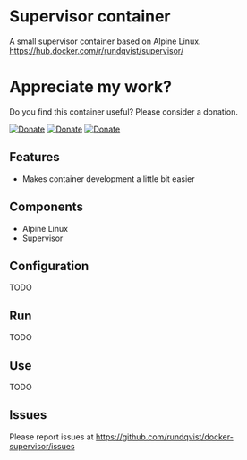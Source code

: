 # Supervisor container
A small supervisor container based on Alpine Linux.  
https://hub.docker.com/r/rundqvist/supervisor/

# Appreciate my work?
Do you find this container useful? Please consider a donation.

[![Donate](https://img.shields.io/badge/Donate-Flattr-brightgreen)](https://flattr.com/@rundqvist)
[![Donate](https://img.shields.io/badge/Donate-Buy%20me%20a%20coffee-orange)](https://www.buymeacoffee.com/rundqvist)
[![Donate](https://img.shields.io/badge/Donate-PayPal-blue)](https://www.paypal.com/cgi-bin/webscr?cmd=_s-xclick&hosted_button_id=SZ7J9JL9P5DGE&source=url)

## Features
* Makes container development a little bit easier

## Components
* Alpine Linux
* Supervisor

## Configuration
TODO

## Run
TODO

## Use
TODO

## Issues
Please report issues at https://github.com/rundqvist/docker-supervisor/issues
